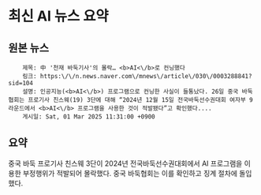 # 최신 AI 뉴스 요약

## 원본 뉴스
		제목: 中 '천재 바둑기사'의 몰락… <b>AI<\/b>로 컨닝했다
		링크: https:\/\/n.news.naver.com\/mnews\/article\/030\/0003288841?sid=104
		설명: 인공지능(<b>AI<\/b>) 프로그램으로 컨닝한 사실이 들통났다. 26일 중국 바둑협회는 프로기사 친스웨(19) 3단에 대해 “2024년 12월 15일 전국바둑선수권대회 여자부 9라운드에서 <b>AI<\/b> 프로그램을 사용한 것이 적발됐다”고 확인했다.... 
		게시일: Sat, 01 Mar 2025 11:31:00 +0900


## 요약
중국 바둑 프로기사 친스웨 3단이 2024년 전국바둑선수권대회에서 AI 프로그램을 이용한 부정행위가 적발되어 몰락했다. 중국 바둑협회는 이를 확인하고 징계 절차에 돌입했다.
